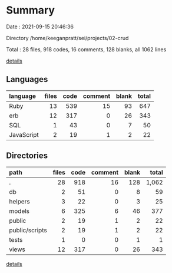 # Summary

Date : 2021-09-15 20:46:36

Directory /home/keeganpratt/sei/projects/02-crud

Total : 28 files,  918 codes, 16 comments, 128 blanks, all 1062 lines

[details](details.md)

## Languages
| language | files | code | comment | blank | total |
| :--- | ---: | ---: | ---: | ---: | ---: |
| Ruby | 13 | 539 | 15 | 93 | 647 |
| erb | 12 | 317 | 0 | 26 | 343 |
| SQL | 1 | 43 | 0 | 7 | 50 |
| JavaScript | 2 | 19 | 1 | 2 | 22 |

## Directories
| path | files | code | comment | blank | total |
| :--- | ---: | ---: | ---: | ---: | ---: |
| . | 28 | 918 | 16 | 128 | 1,062 |
| db | 2 | 51 | 0 | 8 | 59 |
| helpers | 3 | 22 | 0 | 3 | 25 |
| models | 6 | 325 | 6 | 46 | 377 |
| public | 2 | 19 | 1 | 2 | 22 |
| public/scripts | 2 | 19 | 1 | 2 | 22 |
| tests | 1 | 0 | 0 | 1 | 1 |
| views | 12 | 317 | 0 | 26 | 343 |

[details](details.md)
